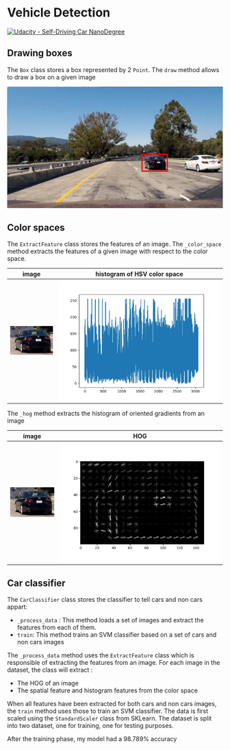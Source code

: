 # Vehicle Detection
[![Udacity - Self-Driving Car NanoDegree](https://s3.amazonaws.com/udacity-sdc/github/shield-carnd.svg)](http://www.udacity.com/drive)


## Drawing boxes

The `Box` class stores a box represented by 2 `Point`. The `draw` method allows to draw a box on a given image

![Draw a box][draw_box]

## Color spaces

The `ExtractFeature` class stores the features of an image. The `_color_space` method extracts the features of a given image with respect to the color space. 

|image|histogram of HSV color space|
|-----|----------------------------|
|![cropped_black_car]|![color_space]|

The `_hog` method extracts the histogram of oriented gradients from an image

|image|HOG|
|-----|----------------------------|
|![cropped_black_car]|![hog]|

## Car classifier

The `CarClassifier` class stores the classifier to tell cars and non cars appart:

 - `_process_data` : This method loads a set of images and extract the features from each of them.
 - `train`: This method trains an SVM classifier based on a set of cars and non cars images

The `_process_data` method uses the `ExtractFeature` class which is responsible of extracting the features from an image. For each image in the dataset, the class will extract :

- The HOG of an image
- The spatial feature and histogram features from the color space

When all features have been extracted for both cars and non cars images, the `train` method uses those to train an SVM classifier. The data is first scaled using the `StandardScaler` class from SKLearn. The dataset is split into two dataset, one for training, one for testing purposes.

After the training phase, my model had a 98.789% accuracy


[//]: # (Image References)
[draw_box]: ./output_images/draw_box.jpg "Drawing a box"
[cropped_black_car]: ./output_images/cropped_black_car.jpg "Black car"
[color_space]: ./output_images/color_space.jpg "Color space features"
[hog]: ./output_images/hog.jpg "HOG"